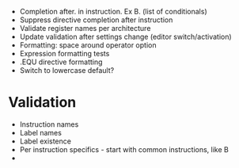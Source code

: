 - Completion after. in instruction. Ex B. (list of conditionals)
- Suppress directive completion after instruction
- Validate register names per architecture
- Update validation after settings change (editor switch/activation)
- Formatting: space around operator option
- Expression formatting tests
- .EQU directive formatting
- Switch to lowercase default?

# Validation
- Instruction names
- Label names
- Label existence 
- Per instruction specifics - start with common instructions, like B
- 
